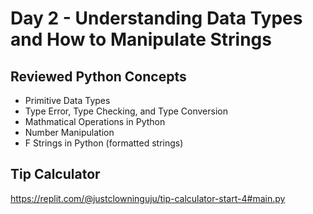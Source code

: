 # Day 2 - Understanding Data Types and How to Manipulate Strings

## Reviewed Python Concepts

- Primitive Data Types
- Type Error, Type Checking, and Type Conversion
- Mathmatical Operations in Python
- Number Manipulation
- F Strings in Python (formatted strings)

## Tip Calculator

https://replit.com/@justclowninguju/tip-calculator-start-4#main.py
